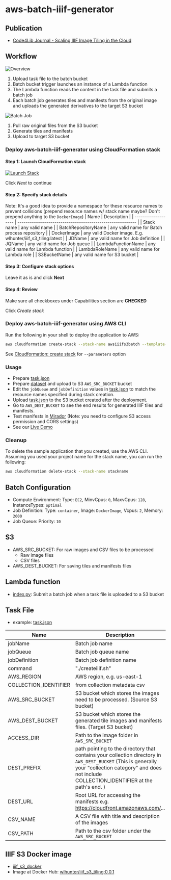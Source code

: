 # aws-batch-iiif-generator

## Publication

- [Code4Lib Journal - Scaling IIIF Image Tiling in the Cloud](https://journal.code4lib.org/articles/14933)

## Workflow

![Overview](images/overview.png "Overview")

1. Upload task file to the batch bucket
2. Batch bucket trigger launches an instance of a Lambda function
3. The Lambda function reads the content in the task file and submits a batch job
4. Each batch job generates tiles and manifests from the original image and uploads the generated derivatives to the target S3 bucket

![Batch Job](images/batch_job.png "Batch Job")

1. Pull raw original files from the S3 bucket
2. Generate tiles and manifests
3. Upload to target S3 bucket

### Deploy aws-batch-iiif-generator using CloudFormation stack

#### Step 1: Launch CloudFormation stack

[![Launch Stack](https://cdn.rawgit.com/buildkite/cloudformation-launch-stack-button-svg/master/launch-stack.svg)](https://console.aws.amazon.com/cloudformation/home?region=us-east-1#/stacks/new?&templateURL=https://vtlib-cf-template.s3.amazonaws.com/prod/cf-templates/aws-batch-iiif-generator/20240924/awsiiifs3batch.template)

Click _Next_ to continue

#### Step 2: Specify stack details

Note: It's a good idea to provide a namespace for these resource names to prevent collisions (prepend resource names w/ stack name maybe? Don't prepend anything to the `DockerImage`)
| Name | Description |
| ------------------- | ---------------------------------------------------------- |
| Stack name | any valid name |
| BatchRepositoryName | any valid name for Batch process repository |
| DockerImage | any valid Docker image. E.g. wlhunter/iiif_s3_tiling:latest |
| JDName | any valid name for Job definition |
| JQName | any valid name for Job queue |
| LambdaFunctionName | any valid name for Lambda function |
| LambdaRoleName | any valid name for Lambda role |
| S3BucketName | any valid name for S3 bucket |

#### Step 3: Configure stack options

Leave it as is and click **Next**

#### Step 4: Review

Make sure all checkboxes under Capabilities section are **CHECKED**

Click _Create stack_

### Deploy aws-batch-iiif-generator using AWS CLI

Run the following in your shell to deploy the application to AWS:

```bash
aws cloudformation create-stack --stack-name awsiiifs3batch --template-body file://awsiiifs3batch.template --capabilities CAPABILITY_NAMED_IAM
```

See [Cloudformation: create stack](https://docs.aws.amazon.com/cli/latest/reference/cloudformation/create-stack.html) for `--parameters` option

### Usage

- Prepare [task.json](examples/task.json)
- Prepare [dataset](examples/sample_dataset.zip) and upload to S3 `AWS_SRC_BUCKET` bucket
- Edit the `jobQueue` and `jobDefinition` values in [task.json](examples/task.json) to match the resource names specified during stack creation.
- Upload [task.json](examples/task.json) to the S3 bucket created after the deployment.
- Go to `AWS_DEST_BUCKET` to see the end results for generated IIIF tiles and manifests.
- Test manifests in [Mirador](https://projectmirador.org/demo/) (Note: you need to configure S3 access permission and CORS settings)
- See our [Live Demo](https://d2fmsr62h737j1.cloudfront.net/index.html)

### Cleanup

To delete the sample application that you created, use the AWS CLI. Assuming you used your project name for the stack name, you can run the following:

```bash
aws cloudformation delete-stack --stack-name stackname
```

## Batch Configuration

- Compute Environment: Type: `EC2`, MinvCpus: `0`, MaxvCpus: `128`, InstanceTypes: `optimal`
- Job Definition: Type: `container`, Image: `DockerImage`, Vcpus: `2`, Memory: `2000`
- Job Queue: Priority: `10`

## S3

- AWS_SRC_BUCKET: For raw images and CSV files to be processed
  - Raw image files
  - CSV files
- AWS_DEST_BUCKET: For saving tiles and manifests files

## Lambda function

- [index.py](src/index.py): Submit a batch job when a task file is uploaded to a S3 bucket

## Task File

- example: [task.json](examples/task.json)

| Name                  | Description                                                                                                                                                                                               |
| --------------------- | --------------------------------------------------------------------------------------------------------------------------------------------------------------------------------------------------------- |
| jobName               | Batch job name                                                                                                                                                                                            |
| jobQueue              | Batch job queue name                                                                                                                                                                                      |
| jobDefinition         | Batch job definition name                                                                                                                                                                                 |
| command               | "./createiiif.sh"                                                                                                                                                                                         |
| AWS_REGION            | AWS region, e.g. us-east-1                                                                                                                                                                                |
| COLLECTION_IDENTIFIER | from collection metadata csv                                                                                                                                                                              |
| AWS_SRC_BUCKET        | S3 bucket which stores the images need to be processed. (Source S3 bucket)                                                                                                                                |
| AWS_DEST_BUCKET       | S3 bucket which stores the generated tile images and manifests files. (Target S3 bucket)                                                                                                                  |
| ACCESS_DIR            | Path to the image folder in `AWS_SRC_BUCKET`                                                                                                                                                              |
| DEST_PREFIX           | path pointing to the directory that contains your collection directory in `AWS_DEST_BUCKET` (This is generally your "collection category" and does not include COLLECTION_IDENTIFIER at the path's end. ) |
| DEST_URL              | Root URL for accessing the manifests e.g. https://cloudfront.amazonaws.com/...                                                                                                                            |
| CSV_NAME              | A CSV file with title and description of the images                                                                                                                                                       |
| CSV_PATH              | Path to the csv folder under the `AWS_SRC_BUCKET`                                                                                                                                                         |

## IIIF S3 Docker image

- [iiif_s3_docker](https://github.com/vt-digital-libraries-platform/iiif_s3_docker)
- Image at Docker Hub: [wlhunter/iiif_s3_tiling:0.0.1](https://hub.docker.com/repository/docker/wlhunter/iiif_s3_tiling/)
